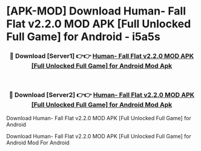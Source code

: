 # [APK-MOD] Download Human- Fall Flat v2.2.0 MOD APK [Full Unlocked Full Game] for Android - i5a5s


<div align="center">
<h3>🔴 Download [Server1] 👉👉 <a href="https://apk-comot.site?title=Human-_Fall_Flat_v2.2.0_MOD_APK_[Full_Unlocked_Full_Game]_for_Android">Human- Fall Flat v2.2.0 MOD APK [Full Unlocked Full Game] for Android Mod Apk</a></h3><br>
<h3>🔴 Download [Server2] 👉👉 <a href="https://apk-comot.site?title=Human-_Fall_Flat_v2.2.0_MOD_APK_[Full_Unlocked_Full_Game]_for_Android">Human- Fall Flat v2.2.0 MOD APK [Full Unlocked Full Game] for Android Mod Apk</a></h3>
</div>



Download Human- Fall Flat v2.2.0 MOD APK [Full Unlocked Full Game] for Android 

Download Human- Fall Flat v2.2.0 MOD APK [Full Unlocked Full Game] for Android Mod For Android